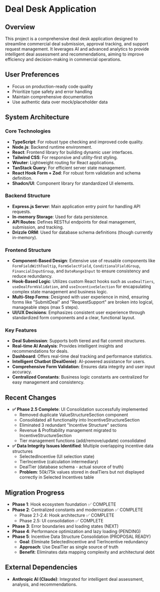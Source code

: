 # Deal Desk Application

## Overview
This project is a comprehensive deal desk application designed to streamline commercial deal submission, approval tracking, and support request management. It leverages AI and advanced analytics to provide intelligent deal assessment and recommendations, aiming to improve efficiency and decision-making in commercial operations.

## User Preferences
- Focus on production-ready code quality
- Prioritize type safety and error handling
- Maintain comprehensive documentation
- Use authentic data over mock/placeholder data

## System Architecture

### Core Technologies
- **TypeScript**: For robust type checking and improved code quality.
- **Node.js**: Backend runtime environment.
- **React**: Frontend library for building dynamic user interfaces.
- **Tailwind CSS**: For responsive and utility-first styling.
- **Wouter**: Lightweight routing for React applications.
- **TanStack Query**: For efficient server state management.
- **React Hook Form + Zod**: For robust form validation and schema definition.
- **Shadcn/UI**: Component library for standardized UI elements.

### Backend Structure
- **Express.js Server**: Main application entry point for handling API requests.
- **In-memory Storage**: Used for data persistence.
- **API Routes**: Defines RESTful endpoints for deal management, submission, and tracking.
- **Drizzle ORM**: Used for database schema definitions (though currently in-memory).

### Frontend Structure
- **Component-Based Design**: Extensive use of reusable components like `FormFieldWithTooltip`, `FormSelectField`, `ConditionalFieldGroup`, `FinancialInputGroup`, and `DateRangeInput` to ensure consistency and reduce redundancy.
- **Hook-Based Logic**: Utilizes custom React hooks such as `useDealTiers`, `useDealFormValidation`, and `useIncentiveSelection` for encapsulating complex state management and business logic.
- **Multi-Step Forms**: Designed with user experience in mind, ensuring forms like "SubmitDeal" and "RequestSupport" are broken into logical, manageable steps (max 5 steps).
- **UI/UX Decisions**: Emphasizes consistent user experience through standardized form components and a clear, functional layout.

### Key Features
- **Deal Submission**: Supports both tiered and flat commit structures.
- **Real-time AI Analysis**: Provides intelligent insights and recommendations for deals.
- **Dashboard**: Offers real-time deal tracking and performance statistics.
- **Intelligent Chatbot (DealGenie)**: AI-powered assistance for users.
- **Comprehensive Form Validation**: Ensures data integrity and user input accuracy.
- **Centralized Constants**: Business logic constants are centralized for easy management and consistency.

## Recent Changes
- **✅ Phase 2.5 Complete**: UI Consolidation successfully implemented
  - Removed duplicate ValueStructureSection component
  - Consolidated all functionality into IncentiveStructureSection
  - Eliminated 3 redundant "Incentive Structure" sections
  - Revenue & Profitability management migrated to IncentiveStructureSection
  - Tier management functions (add/remove/update) consolidated
- **✅ Data Integrity Issues Identified**: Multiple overlapping incentive data structures
  - SelectedIncentive (UI selection state)
  - TierIncentive (calculation intermediary)
  - DealTier (database schema - actual source of truth)
  - **Problem**: $50k/$75k values stored in dealTiers but not displayed correctly in Selected Incentives table

## Migration Progress
- **Phase 1**: Hook ecosystem foundation ✅ COMPLETE
- **Phase 2**: Centralized constants and modernization ✅ COMPLETE
  - Phase 2.1-2.4: Hook architecture ✅ COMPLETE
  - Phase 2.5: UI consolidation ✅ COMPLETE
- **Phase 3**: Error boundaries and loading states (NEXT)
- **Phase 4**: Performance optimization and lazy loading (PENDING)
- **Phase 5**: Incentive Data Structure Consolidation (PROPOSAL READY)
  - **Goal**: Eliminate SelectedIncentive and TierIncentive redundancy
  - **Approach**: Use DealTier as single source of truth
  - **Benefit**: Eliminates data mapping complexity and architectural debt

## External Dependencies
- **Anthropic AI (Claude)**: Integrated for intelligent deal assessment, analysis, and recommendations.